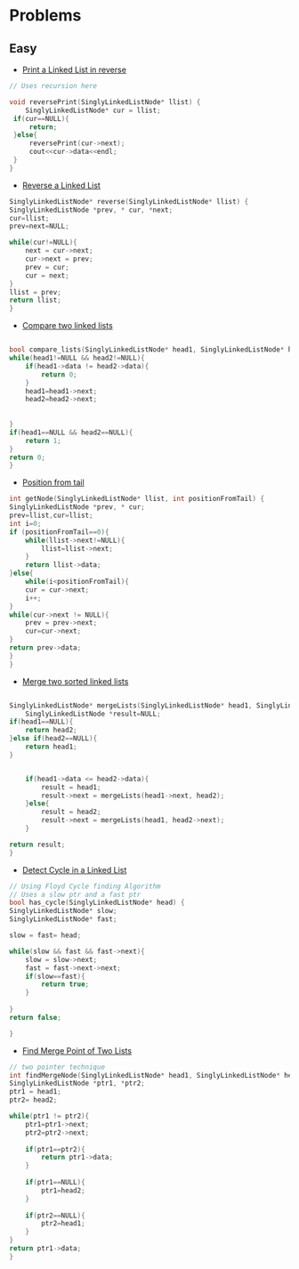 # Problems

## Easy

- [Print a Linked List in reverse](https://www.hackerrank.com/challenges/print-the-elements-of-a-linked-list-in-reverse/problem)

```cpp
// Uses recursion here

void reversePrint(SinglyLinkedListNode* llist) {
    SinglyLinkedListNode* cur = llist;
 if(cur==NULL){
     return;
 }else{
     reversePrint(cur->next);
     cout<<cur->data<<endl;
 }
}

```

- [Reverse a Linked List](https://www.hackerrank.com/challenges/reverse-a-linked-list/problem?isFullScreen=true)

```cpp
SinglyLinkedListNode* reverse(SinglyLinkedListNode* llist) {
SinglyLinkedListNode *prev, * cur, *next;
cur=llist;
prev=next=NULL;

while(cur!=NULL){
    next = cur->next;
    cur->next = prev;
    prev = cur;
    cur = next;
}
llist = prev;
return llist;
}
```

- [Compare two linked lists](https://www.hackerrank.com/challenges/compare-two-linked-lists/problem?isFullScreen=true&h_r=next-challenge&h_v=zen)

```cpp

bool compare_lists(SinglyLinkedListNode* head1, SinglyLinkedListNode* head2) {
while(head1!=NULL && head2!=NULL){
    if(head1->data != head2->data){
        return 0;
    }
    head1=head1->next;
    head2=head2->next;
    
    
}
if(head1==NULL && head2==NULL){
    return 1;
}
return 0;
}

```

- [Position from tail](https://www.hackerrank.com/challenges/get-the-value-of-the-node-at-a-specific-position-from-the-tail/problem?isFullScreen=true&h_r=next-challenge&h_v=zen&h_r=next-challenge&h_v=zen&h_r=next-challenge&h_v=zen)

```cpp
int getNode(SinglyLinkedListNode* llist, int positionFromTail) {
SinglyLinkedListNode *prev, * cur;
prev=llist,cur=llist;
int i=0;
if (positionFromTail==0){
    while(llist->next!=NULL){
        llist=llist->next;
    }
    return llist->data;
}else{
    while(i<positionFromTail){
    cur = cur->next;
    i++;
}
while(cur->next != NULL){
    prev = prev->next;
    cur=cur->next;
}
return prev->data;
}
}
```

- [Merge two sorted linked lists](https://www.hackerrank.com/challenges/merge-two-sorted-linked-lists/problem?isFullScreen=true&h_r=next-challenge&h_v=zen&h_r=next-challenge&h_v=zen)

```cpp

SinglyLinkedListNode* mergeLists(SinglyLinkedListNode* head1, SinglyLinkedListNode* head2) {
    SinglyLinkedListNode *result=NULL;
if(head1==NULL){
    return head2;
}else if(head2==NULL){
    return head1;
}


    if(head1->data <= head2->data){
        result = head1;
        result->next = mergeLists(head1->next, head2);
    }else{
        result = head2;
        result->next = mergeLists(head1, head2->next);
    }

return result;
}
```

- [Detect Cycle in a Linked List](https://www.hackerrank.com/challenges/detect-whether-a-linked-list-contains-a-cycle/problem?isFullScreen=true)

```cpp
// Using Floyd Cycle finding Algorithm
// Uses a slow ptr and a fast ptr
bool has_cycle(SinglyLinkedListNode* head) {
SinglyLinkedListNode* slow;
SinglyLinkedListNode* fast;

slow = fast= head;

while(slow && fast && fast->next){
    slow = slow->next;
    fast = fast->next->next;
    if(slow==fast){
        return true;
    }
    
}
return false;

}
```

- [Find Merge Point of Two Lists](https://www.hackerrank.com/challenges/find-the-merge-point-of-two-joined-linked-lists/problem?isFullScreen=true&h_r=next-challenge&h_v=zen)


```cpp
// two pointer technique
int findMergeNode(SinglyLinkedListNode* head1, SinglyLinkedListNode* head2) {
SinglyLinkedListNode *ptr1, *ptr2;
ptr1 = head1;
ptr2= head2;

while(ptr1 != ptr2){
    ptr1=ptr1->next;
    ptr2=ptr2->next;
    
    if(ptr1==ptr2){
        return ptr1->data;
    }
    
    if(ptr1==NULL){
        ptr1=head2;
    }
    
    if(ptr2==NULL){
        ptr2=head1;
    }
}
return ptr1->data;
}


```